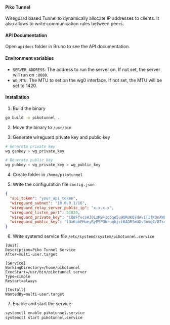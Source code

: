 #### Piko Tunnel

Wireguard based Tunnel to dynamically allocate IP addresses to clients.
It also allows to write communication rules between peers.

#### API Documentation

Open `apidocs` folder in Bruno to see the API documentation.

#### Environment variables

- `SERVER_ADDRESS`: The address to run the server on. If not set, the server will run on `:8080`.
- `WG_MTU`: The MTU to set on the wg0 interface. If not set, the MTU will be set to 1420.

#### Installation

1. Build the binary

```bash
go build -o pikotunnel .
```

2. Move the binary to `/usr/bin`

3. Generate wireguard private key and public key

```bash
# Generate private key
wg genkey > wg_private_key

# Generate public key
wg pubkey < wg_private_key > wg_public_key
```

4. Create folder in `/home/pikotunnel`

5. Write the configuration file `config.json`

```json
{
  "api_token": "your_api_token",
  "wireguard_subnet": "10.0.0.1/16",
  "wireguard_relay_server_public_ip": "x.x.x.x",
  "wireguard_listen_port": 51820,
  "wireguard_private_key": "CO8FfvcsA30LzMB+1q5qe5u9URUKQ7dAviTIfKQnAWU=",
  "wireguard_public_key": "lDxKubEHueyRyM9POkruqhjcL6ADRSmUDsSnvq4/8Ts="
}
```

6. Write systemd service file `/etc/systemd/system/pikotunnel.service`

```
[Unit]
Description=Piko Tunnel Service
After=multi-user.target

[Service]
WorkingDirectory=/home/pikotunnel
ExecStart=/usr/bin/pikotunnel server
Type=simple
Restart=always

[Install]
WantedBy=multi-user.target
```

7. Enable and start the service

```bash
systemctl enable pikotunnel.service
systemctl start pikotunnel.service
```
